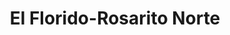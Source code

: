 ---
title: "El Florido-Rosarito Norte"
url: /rosarito/el-florido-rosarito-norte/
shop: comodidad
---